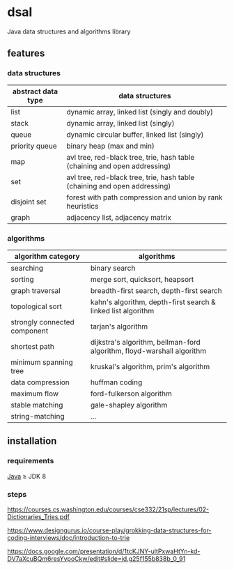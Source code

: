 # dsal

Java data structures and algorithms library

## features

### data structures

| abstract data type | data structures                                                           |
| ------------------ | ------------------------------------------------------------------------- |
| list               | dynamic array, linked list (singly and doubly)                            |
| stack              | dynamic array, linked list (singly)                                       |
| queue              | dynamic circular buffer, linked list (singly)                             |
| priority queue     | binary heap (max and min)                                                 |
| map                | avl tree, red-black tree, trie, hash table (chaining and open addressing) |
| set                | avl tree, red-black tree, trie, hash table (chaining and open addressing) |
| disjoint set       | forest with path compression and union by rank heuristics                 |
| graph              | adjacency list, adjacency matrix                                          |

### algorithms

| algorithm category           | algorithms                                                             |
| ---------------------------- | ---------------------------------------------------------------------- |
| searching                    | binary search                                                          |
| sorting                      | merge sort, quicksort, heapsort                                        |
| graph traversal              | breadth-first search, depth-first search                               |
| topological sort             | kahn's algorithm, depth-first search & linked list algorithm           |
| strongly connected component | tarjan's algorithm                                                     |
| shortest path                | dijkstra's algorithm, bellman-ford algorithm, floyd-warshall algorithm |
| minimum spanning tree        | kruskal's algorithm, prim's algorithm                                  |
| data compression             | huffman coding                                                         |
| maximum flow                 | ford-fulkerson algorithm                                               |
| stable matching              | gale-shapley algorithm                                                 |
| string-matching              | ...                                                                    |

## installation

### requirements

[Java](https://adoptium.net/) $\ge$ JDK 8

### steps

https://courses.cs.washington.edu/courses/cse332/21sp/lectures/02-Dictionaries_Tries.pdf

https://www.designgurus.io/course-play/grokking-data-structures-for-coding-interviews/doc/introduction-to-trie

https://docs.google.com/presentation/d/1tcKJNY-ultPxwaHtYn-kd-DV7aXcuBQm6resYvpoCkw/edit#slide=id.g25f155b838b_0_91

